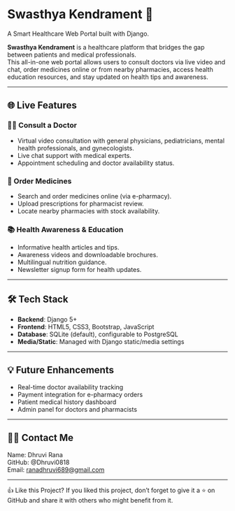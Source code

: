 # Swasthya Kendrament 🏥  

A Smart Healthcare Web Portal built with Django. <br>

**Swasthya Kendrament** is a healthcare platform that bridges the gap between patients and medical professionals. <br>
This all-in-one web portal allows users to consult doctors via live video and chat, order medicines online or from nearby pharmacies, access health education resources, and stay updated on health tips and awareness.

---

## 🌐 Live Features

### 👨‍⚕️ Consult a Doctor
- Virtual video consultation with general physicians, pediatricians, mental health professionals, and gynecologists.
- Live chat support with medical experts.
- Appointment scheduling and doctor availability status.

### 💊 Order Medicines
- Search and order medicines online (via e-pharmacy).
- Upload prescriptions for pharmacist review.
- Locate nearby pharmacies with stock availability.

### 📚 Health Awareness & Education
- Informative health articles and tips.
- Awareness videos and downloadable brochures.
- Multilingual nutrition guidance.
- Newsletter signup form for health updates.

---

## 🛠️ Tech Stack

- **Backend**: Django 5+
- **Frontend**: HTML5, CSS3, Bootstrap, JavaScript
- **Database**: SQLite (default), configurable to PostgreSQL
- **Media/Static**: Managed with Django static/media settings

---

## 💡 Future Enhancements
- Real-time doctor availability tracking
- Payment integration for e-pharmacy orders
- Patient medical history dashboard
- Admin panel for doctors and pharmacists

---

## 🙋‍♀️ Contact Me

Name: Dhruvi Rana <br>
GitHub: @Dhruvi0818<br>
Email: ranadhruvi689@gmail.com<br>

---

👍 Like this Project?
If you liked this project, don’t forget to give it a ⭐ on GitHub and share it with others who might benefit from it.


